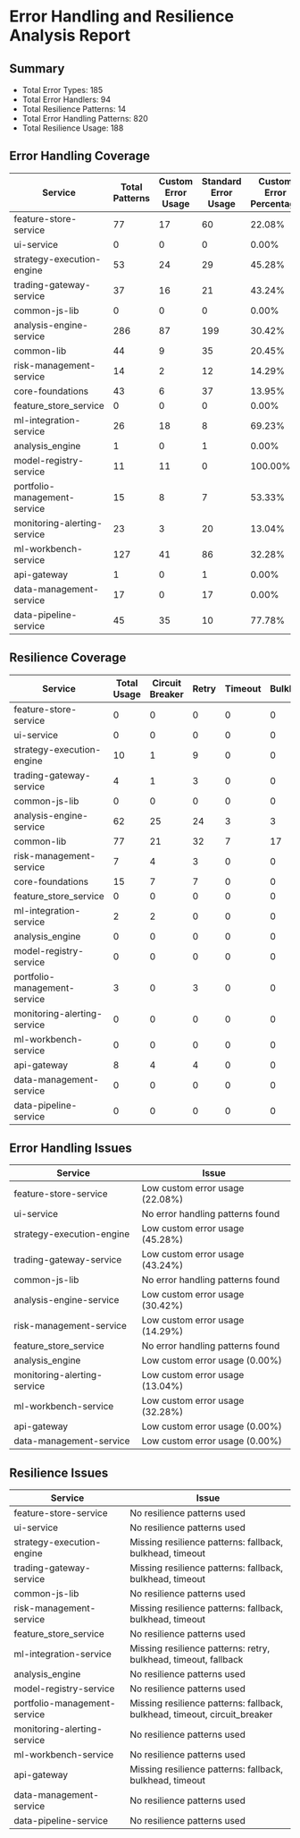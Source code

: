 # Error Handling and Resilience Analysis Report

## Summary

- Total Error Types: 185
- Total Error Handlers: 94
- Total Resilience Patterns: 14
- Total Error Handling Patterns: 820
- Total Resilience Usage: 188

## Error Handling Coverage

| Service | Total Patterns | Custom Error Usage | Standard Error Usage | Custom Error Percentage |
|---------|---------------|-------------------|---------------------|-------------------------|
| feature-store-service | 77 | 17 | 60 | 22.08% |
| ui-service | 0 | 0 | 0 | 0.00% |
| strategy-execution-engine | 53 | 24 | 29 | 45.28% |
| trading-gateway-service | 37 | 16 | 21 | 43.24% |
| common-js-lib | 0 | 0 | 0 | 0.00% |
| analysis-engine-service | 286 | 87 | 199 | 30.42% |
| common-lib | 44 | 9 | 35 | 20.45% |
| risk-management-service | 14 | 2 | 12 | 14.29% |
| core-foundations | 43 | 6 | 37 | 13.95% |
| feature_store_service | 0 | 0 | 0 | 0.00% |
| ml-integration-service | 26 | 18 | 8 | 69.23% |
| analysis_engine | 1 | 0 | 1 | 0.00% |
| model-registry-service | 11 | 11 | 0 | 100.00% |
| portfolio-management-service | 15 | 8 | 7 | 53.33% |
| monitoring-alerting-service | 23 | 3 | 20 | 13.04% |
| ml-workbench-service | 127 | 41 | 86 | 32.28% |
| api-gateway | 1 | 0 | 1 | 0.00% |
| data-management-service | 17 | 0 | 17 | 0.00% |
| data-pipeline-service | 45 | 35 | 10 | 77.78% |

## Resilience Coverage

| Service | Total Usage | Circuit Breaker | Retry | Timeout | Bulkhead | Fallback |
|---------|-------------|----------------|-------|---------|----------|----------|
| feature-store-service | 0 | 0 | 0 | 0 | 0 | 0 |
| ui-service | 0 | 0 | 0 | 0 | 0 | 0 |
| strategy-execution-engine | 10 | 1 | 9 | 0 | 0 | 0 |
| trading-gateway-service | 4 | 1 | 3 | 0 | 0 | 0 |
| common-js-lib | 0 | 0 | 0 | 0 | 0 | 0 |
| analysis-engine-service | 62 | 25 | 24 | 3 | 3 | 7 |
| common-lib | 77 | 21 | 32 | 7 | 17 | 0 |
| risk-management-service | 7 | 4 | 3 | 0 | 0 | 0 |
| core-foundations | 15 | 7 | 7 | 0 | 0 | 1 |
| feature_store_service | 0 | 0 | 0 | 0 | 0 | 0 |
| ml-integration-service | 2 | 2 | 0 | 0 | 0 | 0 |
| analysis_engine | 0 | 0 | 0 | 0 | 0 | 0 |
| model-registry-service | 0 | 0 | 0 | 0 | 0 | 0 |
| portfolio-management-service | 3 | 0 | 3 | 0 | 0 | 0 |
| monitoring-alerting-service | 0 | 0 | 0 | 0 | 0 | 0 |
| ml-workbench-service | 0 | 0 | 0 | 0 | 0 | 0 |
| api-gateway | 8 | 4 | 4 | 0 | 0 | 0 |
| data-management-service | 0 | 0 | 0 | 0 | 0 | 0 |
| data-pipeline-service | 0 | 0 | 0 | 0 | 0 | 0 |

## Error Handling Issues

| Service | Issue |
|---------|-------|
| feature-store-service | Low custom error usage (22.08%) |
| ui-service | No error handling patterns found |
| strategy-execution-engine | Low custom error usage (45.28%) |
| trading-gateway-service | Low custom error usage (43.24%) |
| common-js-lib | No error handling patterns found |
| analysis-engine-service | Low custom error usage (30.42%) |
| risk-management-service | Low custom error usage (14.29%) |
| feature_store_service | No error handling patterns found |
| analysis_engine | Low custom error usage (0.00%) |
| monitoring-alerting-service | Low custom error usage (13.04%) |
| ml-workbench-service | Low custom error usage (32.28%) |
| api-gateway | Low custom error usage (0.00%) |
| data-management-service | Low custom error usage (0.00%) |

## Resilience Issues

| Service | Issue |
|---------|-------|
| feature-store-service | No resilience patterns used |
| ui-service | No resilience patterns used |
| strategy-execution-engine | Missing resilience patterns: fallback, bulkhead, timeout |
| trading-gateway-service | Missing resilience patterns: fallback, bulkhead, timeout |
| common-js-lib | No resilience patterns used |
| risk-management-service | Missing resilience patterns: fallback, bulkhead, timeout |
| feature_store_service | No resilience patterns used |
| ml-integration-service | Missing resilience patterns: retry, bulkhead, timeout, fallback |
| analysis_engine | No resilience patterns used |
| model-registry-service | No resilience patterns used |
| portfolio-management-service | Missing resilience patterns: fallback, bulkhead, timeout, circuit_breaker |
| monitoring-alerting-service | No resilience patterns used |
| ml-workbench-service | No resilience patterns used |
| api-gateway | Missing resilience patterns: fallback, bulkhead, timeout |
| data-management-service | No resilience patterns used |
| data-pipeline-service | No resilience patterns used |

